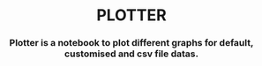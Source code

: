 <h1 align="center">PLOTTER</h1>

<h3 align="center">Plotter is a notebook to plot different graphs for default, customised and csv file datas.</h3>
